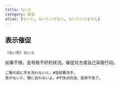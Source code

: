 ```yaml
---
title: ないと
category: 语法
alias: [ないと, ないといけない, ないといけません]
---
```


## 表示催促

`〔ない形〕ないと`

如果不做，会导致不好的状况。催促对方或自己采取行动。

```example
ご飯の前に手を洗わないと。#饭前要洗手。
急がないと、間に合わないよ。#不快点的话，就来不及了。
```
